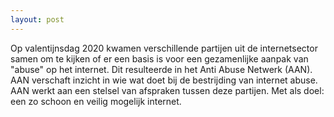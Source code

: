 ```yaml
---
layout: post
---
```

Op valentijnsdag 2020 kwamen verschillende partijen uit de internetsector samen om te kijken of er een basis is voor een gezamenlijke aanpak van "abuse" op het internet. Dit resulteerde in het Anti Abuse Netwerk (AAN). AAN verschaft inzicht in wie wat doet bij de bestrijding van internet abuse. AAN werkt aan een stelsel van afspraken tussen deze partijen. Met als doel: een zo schoon en veilig mogelijk internet.
